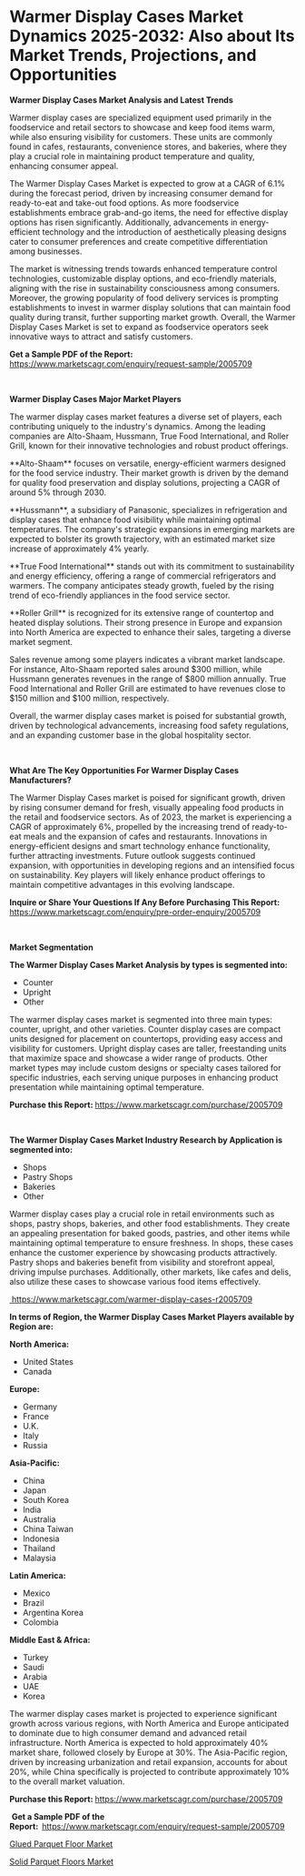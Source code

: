 <p><h1>Warmer Display Cases Market Dynamics 2025-2032: Also about Its Market Trends, Projections, and Opportunities</h1></p><p><strong>Warmer Display Cases Market Analysis and Latest Trends</strong></p>
<p><p>Warmer display cases are specialized equipment used primarily in the foodservice and retail sectors to showcase and keep food items warm, while also ensuring visibility for customers. These units are commonly found in cafes, restaurants, convenience stores, and bakeries, where they play a crucial role in maintaining product temperature and quality, enhancing consumer appeal.</p><p>The Warmer Display Cases Market is expected to grow at a CAGR of 6.1% during the forecast period, driven by increasing consumer demand for ready-to-eat and take-out food options. As more foodservice establishments embrace grab-and-go items, the need for effective display options has risen significantly. Additionally, advancements in energy-efficient technology and the introduction of aesthetically pleasing designs cater to consumer preferences and create competitive differentiation among businesses.</p><p>The market is witnessing trends towards enhanced temperature control technologies, customizable display options, and eco-friendly materials, aligning with the rise in sustainability consciousness among consumers. Moreover, the growing popularity of food delivery services is prompting establishments to invest in warmer display solutions that can maintain food quality during transit, further supporting market growth. Overall, the Warmer Display Cases Market is set to expand as foodservice operators seek innovative ways to attract and satisfy customers.</p></p>
<p><strong>Get a Sample PDF of the Report:&nbsp;</strong> <a href="https://www.marketscagr.com/enquiry/request-sample/2005709?utm_campaign=2095&utm_medium=2&utm_source=Github&utm_content=ia&utm_term=06042025&utm_id=warmer-display-cases">https://www.marketscagr.com/enquiry/request-sample/2005709</a></p>
<p>&nbsp;</p>
<p><strong>Warmer Display Cases Major Market Players</strong></p>
<p><p>The warmer display cases market features a diverse set of players, each contributing uniquely to the industry's dynamics. Among the leading companies are Alto-Shaam, Hussmann, True Food International, and Roller Grill, known for their innovative technologies and robust product offerings.</p><p>**Alto-Shaam** focuses on versatile, energy-efficient warmers designed for the food service industry. Their market growth is driven by the demand for quality food preservation and display solutions, projecting a CAGR of around 5% through 2030. </p><p>**Hussmann**, a subsidiary of Panasonic, specializes in refrigeration and display cases that enhance food visibility while maintaining optimal temperatures. The company's strategic expansions in emerging markets are expected to bolster its growth trajectory, with an estimated market size increase of approximately 4% yearly.</p><p>**True Food International** stands out with its commitment to sustainability and energy efficiency, offering a range of commercial refrigerators and warmers. The company anticipates steady growth, fueled by the rising trend of eco-friendly appliances in the food service sector.</p><p>**Roller Grill** is recognized for its extensive range of countertop and heated display solutions. Their strong presence in Europe and expansion into North America are expected to enhance their sales, targeting a diverse market segment.</p><p>Sales revenue among some players indicates a vibrant market landscape. For instance, Alto-Shaam reported sales around $300 million, while Hussmann generates revenues in the range of $800 million annually. True Food International and Roller Grill are estimated to have revenues close to $150 million and $100 million, respectively.</p><p>Overall, the warmer display cases market is poised for substantial growth, driven by technological advancements, increasing food safety regulations, and an expanding customer base in the global hospitality sector.</p></p>
<p>&nbsp;</p>
<p><strong>What Are The Key Opportunities For Warmer Display Cases Manufacturers?</strong></p>
<p><p>The Warmer Display Cases market is poised for significant growth, driven by rising consumer demand for fresh, visually appealing food products in the retail and foodservice sectors. As of 2023, the market is experiencing a CAGR of approximately 6%, propelled by the increasing trend of ready-to-eat meals and the expansion of cafes and restaurants. Innovations in energy-efficient designs and smart technology enhance functionality, further attracting investments. Future outlook suggests continued expansion, with opportunities in developing regions and an intensified focus on sustainability. Key players will likely enhance product offerings to maintain competitive advantages in this evolving landscape.</p></p>
<p><strong>Inquire or Share Your Questions If Any Before Purchasing This Report:</strong> <a href="https://www.marketscagr.com/enquiry/pre-order-enquiry/2005709?utm_campaign=2095&utm_medium=2&utm_source=Github&utm_content=ia&utm_term=06042025&utm_id=warmer-display-cases">https://www.marketscagr.com/enquiry/pre-order-enquiry/2005709</a></p>
<p>&nbsp;</p>
<p><strong>Market Segmentation</strong></p>
<p><strong>The Warmer Display Cases Market Analysis by types is segmented into:</strong></p>
<p><ul><li>Counter</li><li>Upright</li><li>Other</li></ul></p>
<p><p>The warmer display cases market is segmented into three main types: counter, upright, and other varieties. Counter display cases are compact units designed for placement on countertops, providing easy access and visibility for customers. Upright display cases are taller, freestanding units that maximize space and showcase a wider range of products. Other market types may include custom designs or specialty cases tailored for specific industries, each serving unique purposes in enhancing product presentation while maintaining optimal temperature.</p></p>
<p><strong>Purchase this Report:&nbsp;</strong><a href="https://www.marketscagr.com/purchase/2005709?utm_campaign=2095&utm_medium=2&utm_source=Github&utm_content=ia&utm_term=06042025&utm_id=warmer-display-cases">https://www.marketscagr.com/purchase/2005709</a></p>
<p>&nbsp;</p>
<p><strong>The Warmer Display Cases Market Industry Research by Application is segmented into:</strong></p>
<p><ul><li>Shops</li><li>Pastry Shops</li><li>Bakeries</li><li>Other</li></ul></p>
<p><p>Warmer display cases play a crucial role in retail environments such as shops, pastry shops, bakeries, and other food establishments. They create an appealing presentation for baked goods, pastries, and other items while maintaining optimal temperature to ensure freshness. In shops, these cases enhance the customer experience by showcasing products attractively. Pastry shops and bakeries benefit from visibility and storefront appeal, driving impulse purchases. Additionally, other markets, like cafes and delis, also utilize these cases to showcase various food items effectively.</p></p>
<p><a href="https://www.marketscagr.com/warmer-display-cases-r2005709?utm_campaign=2095&utm_medium=2&utm_source=Github&utm_content=ia&utm_term=06042025&utm_id=warmer-display-cases">&nbsp;https://www.marketscagr.com/warmer-display-cases-r2005709</a></p>
<p><strong>In terms of Region, the Warmer Display Cases Market Players available by Region are:</strong></p>
<p>
    <p> <strong> North America: </strong>
        <ul>
            <li>United States</li>
            <li>Canada</li>
        </ul>
        </p> 
    <p> <strong> Europe: </strong>
        <ul>
            <li>Germany</li>
            <li>France</li>
            <li>U.K.</li>
            <li>Italy</li>
            <li>Russia</li>
        </ul>
        </p> 
    <p> <strong> Asia-Pacific: </strong>
        <ul>
            <li>China</li>
            <li>Japan</li>
            <li>South Korea</li>
            <li>India</li>
            <li>Australia</li>
            <li>China Taiwan</li>
            <li>Indonesia</li>
            <li>Thailand</li>
            <li>Malaysia</li>
        </ul>
        </p> 
    <p> <strong> Latin America: </strong>
        <ul>
            <li>Mexico</li>
            <li>Brazil</li>
            <li>Argentina Korea</li>
            <li>Colombia</li>
        </ul>
        </p> 
    <p> <strong> Middle East & Africa: </strong>
        <ul>
            <li>Turkey</li>
            <li>Saudi</li>
            <li>Arabia</li>
            <li>UAE</li>
            <li>Korea</li>
        </ul>
    </p>
    </p>
<p><p>The warmer display cases market is projected to experience significant growth across various regions, with North America and Europe anticipated to dominate due to high consumer demand and advanced retail infrastructure. North America is expected to hold approximately 40% market share, followed closely by Europe at 30%. The Asia-Pacific region, driven by increasing urbanization and retail expansion, accounts for about 20%, while China specifically is projected to contribute approximately 10% to the overall market valuation.</p></p>
<p><strong>Purchase this Report: </strong><a href="https://www.marketscagr.com/purchase/2005709?utm_campaign=2095&utm_medium=2&utm_source=Github&utm_content=ia&utm_term=06042025&utm_id=warmer-display-cases">https://www.marketscagr.com/purchase/2005709</a></p>
<p>&nbsp;<strong>Get a Sample PDF of the Report:&nbsp;&nbsp;</strong><a href="https://www.marketscagr.com/enquiry/request-sample/2005709?utm_campaign=2095&utm_medium=2&utm_source=Github&utm_content=ia&utm_term=06042025&utm_id=warmer-display-cases">https://www.marketscagr.com/enquiry/request-sample/2005709</a></p>
<p><strong></strong></p>
<p><p><a href="https://github.com/mauripalmi/Market-Research-Report-List-6/blob/main/glued-parquet-floor-market.md?utm_campaign=2095&utm_medium=2&utm_source=Github&utm_content=ia&utm_term=06042025&utm_id=warmer-display-cases">Glued Parquet Floor Market</a></p><p><a href="https://github.com/gulaimolin/Market-Research-Report-List-7/blob/main/solid-parquet-floors-market.md?utm_campaign=2095&utm_medium=2&utm_source=Github&utm_content=ia&utm_term=06042025&utm_id=warmer-display-cases">Solid Parquet Floors Market</a></p></p>